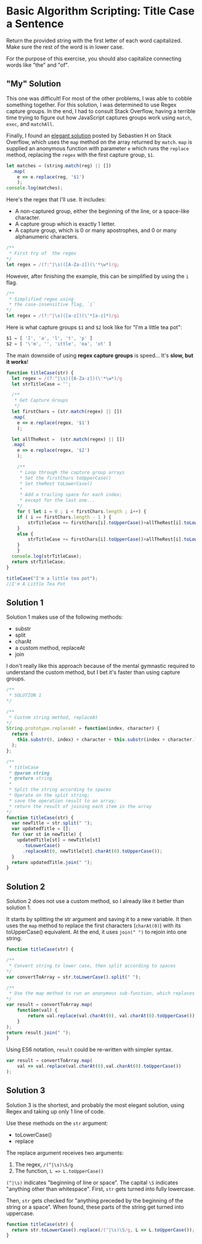 # Basic Algorithm Scripting: Title Case a Sentence

Return the provided string with the first letter of each word capitalized. Make sure the rest of the word is in lower case.

For the purpose of this exercise, you should also capitalize connecting words like "the" and "of".

## "My" Solution

This one was difficult! For most of the other problems, I was able to cobble something together. For this solution, I was determined to use Regex capture groups. In the end, I had to consult Stack Overflow, having a terrible time trying to figure out how JavaScript captures groups work using `match`, `exec`, and `matchAll`.

Finally, I found an [elegant solution](https://stackoverflow.com/a/41445988/12621376) posted by Sebastien H on Stack Overflow, which uses the `map` method on the array returned by `match`. `map` is supplied an anonymous function with parameter `e` which runs the `replace` method, replacing the `regex` with the first capture group, `$1`.

```JavaScript
let matches = (string.match(reg) || [])
  .map(
    e => e.replace(reg, '$1')
    );
console.log(matches);
```

Here's the regex that I'll use. It includes:

- A non-captured group, either the beginning of the line, or a space-like character.
- A capture group which is exactly 1 letter.
- A capture group, which is 0 or many apostrophes, and 0 or many alphanumeric characters.

```JavaScript
/**
 * First try of  the regex
*/
let regex = /(?:^|\s)([A-Za-z])(\'*\w*)/g;
```

However, after finishing the example, this can be simplified by using the `i` flag.

```JavaScript
/**
 * Simplified regex using 
 * the case-insensitive flag, `i`
*/
let regex = /(?:^|\s)([a-z])(\'*[a-z]*)/gi
```

Here is what capture groups `$1` and `$2` look like for "I'm a little tea pot":
```JavaScript
$1 = [ 'I', 'a', 'l', 't', 'p' ] 
$2 = [ '\'m', '', 'ittle', 'ea', 'ot' ]
```


The main downside of using **regex capture groups** is speed... It's **slow, but it works**!

```JavaScript
function titleCase(str) {
  let regex = /(?:^|\s)([A-Za-z])(\'*\w*)/g
  let strTitleCase = '';

  /**
   * Get Capture Groups
   */
  let firstChars = (str.match(regex) || [])
  .map(
    e => e.replace(regex, '$1')
    );

  let allTheRest =  (str.match(regex) || [])
  .map(
    e => e.replace(regex, '$2')
    );

    /**
     * Loop through the capture group arrays
     * Set the firstChars toUpperCase()
     * Set theRest toLowerCase()
     * 
     * Add a trailing space for each index;
     * except for the last one...
    */
    for ( let i = 0 ; i < firstChars.length ; i++) {
    if ( i == firstChars.length - 1 ) {
        strTitleCase += firstChars[i].toUpperCase()+allTheRest[i].toLowerCase();
    }
    else {
        strTitleCase += firstChars[i].toUpperCase()+allTheRest[i].toLowerCase()+' ';
    }
    }
  console.log(strTitleCase);
  return strTitleCase;
}

titleCase("I'm a little tea pot");
//I'm A Little Tea Pot
```

## Solution 1

Solution 1 makes use of the following methods:

- substr
- split
- charAt
- a custom method, replaceAt
- join

I don't really like this approach because of the mental gymnastic required to understand the custom method, but I bet it's faster than using capture groups.

```JavaScript
/**
 * SOLUTION 1
*/

/**
 * Custom string method, replaceAt
*/
String.prototype.replaceAt = function(index, character) {
  return (
    this.substr(0, index) + character + this.substr(index + character.length)
  );
};

/**
 * titleCase
 * @param string
 * @return string
 * 
 * Split the string according to spaces
 * Operate on the split string;
 * save the operation result to an array;
 * return the result of joining each item in the array
*/
function titleCase(str) {
  var newTitle = str.split(" ");
  var updatedTitle = [];
  for (var st in newTitle) {
    updatedTitle[st] = newTitle[st]
      .toLowerCase()
      .replaceAt(0, newTitle[st].charAt(0).toUpperCase());
  }
  return updatedTitle.join(" ");
}
```


## Solution 2

Solution 2 does not use a custom method, so I already like it better than solution 1.

It starts by splitting the str argument and saving it to a new variable. It then uses the `map` method to replace the first characters (`charAt(0)`) with its toUpperCase() equivalent. At the end, it uses `join(" ")` to rejoin into one string.

```JavaScript
function titleCase(str) {

/**
 * Convert string to lower case, then split according to spaces
*/
var convertToArray = str.toLowerCase().split(" ");

/**
 * Use the map method to run an anonymous sub-function, which replaces the first character of each item in convertToArray.map with its UpperCase equivalent
*/
var result = convertToArray.map(
    function(val) {
        return val.replace(val.charAt(0), val.charAt(0).toUpperCase());
    }
);
return result.join(" ");
}
```

Using ES6 notation, `result` could be re-written with simpler syntax.

```JavaScript
var result = convertToArray.map(
    val => val.replace(val.charAt(0),val.charAt(0).toUpperCase())
);
```

## Solution 3

Solution 3 is the shortest, and probably the most elegant solution, using Regex and taking up only 1 line of code.

Use these methods on the `str` argument:
- toLowerCase()
- replace

The replace argument receives two arguments:
1. The regex, `/(^|\s)\S/g`
2. The function, `L => L.toUpperCase()`

`(^|\s)` indicates "beginning of line or space". The capital `\S` indicates "anything other than whitespace". First, `str` gets turned into fully lowercase.

Then, `str` gets checked for "anything preceded by the beginning of the string or a space". When found, these parts of the string get turned into uppercase.

```JavaScript
function titleCase(str) {
  return str.toLowerCase().replace(/(^|\s)\S/g, L => L.toUpperCase());
}
```